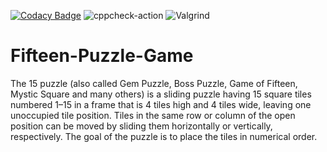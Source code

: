 [![Codacy Badge](https://app.codacy.com/project/badge/Grade/91a73b5827b44e08bd2aef3a057a88b3)](https://www.codacy.com/gh/dosart/Fifteen-Puzzle-Game/dashboard?utm_source=github.com&amp;utm_medium=referral&amp;utm_content=dosart/Fifteen-Puzzle-Game&amp;utm_campaign=Badge_Grade)
 ![cppcheck-action](https://github.com/stepin654321/MiniProject_Template/workflows/cppcheck-action/badge.svg) ![Valgrind](https://github.com/stepin654321/MiniProject_Template/workflows/Valgrind/badge.svg)

# Fifteen-Puzzle-Game

The 15 puzzle (also called Gem Puzzle, Boss Puzzle, Game of Fifteen, Mystic Square and many others) is a sliding puzzle having 15 square tiles numbered 1–15 in a frame that is 4 tiles high and 4 tiles wide, leaving one unoccupied tile position. Tiles in the same row or column of the open position can be moved by sliding them horizontally or vertically, respectively. The goal of the puzzle is to place the tiles in numerical order.
